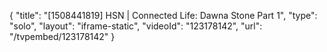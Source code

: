 {
    "title": "[1508441819] HSN | Connected Life: Dawna Stone Part 1",
    "type": "solo",
    "layout": "iframe-static",
    "videoId": "123178142",
    "url": "\/tvpembed\/123178142"
}